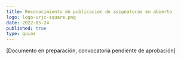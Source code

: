 ```yaml
---
title: Reconocimiento de publicación de asignaturas en abierto
logo: logo-urjc-square.png
date: 2022-05-24
published: true
type: guias
---
```

 
[Documento en preparación, convocatoria pendiente de aprobación]

